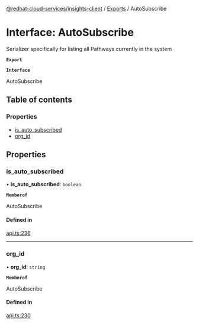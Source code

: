 [@redhat-cloud-services/insights-client](../README.md) / [Exports](../modules.md) / AutoSubscribe

# Interface: AutoSubscribe

Serializer specifically for listing all Pathways currently in the system

**`Export`**

**`Interface`**

AutoSubscribe

## Table of contents

### Properties

- [is\_auto\_subscribed](AutoSubscribe.md#is_auto_subscribed)
- [org\_id](AutoSubscribe.md#org_id)

## Properties

### is\_auto\_subscribed

• **is\_auto\_subscribed**: `boolean`

**`Memberof`**

AutoSubscribe

#### Defined in

[api.ts:236](https://github.com/RedHatInsights/javascript-clients/blob/master/packages/insights/api.ts#L236)

___

### org\_id

• **org\_id**: `string`

**`Memberof`**

AutoSubscribe

#### Defined in

[api.ts:230](https://github.com/RedHatInsights/javascript-clients/blob/master/packages/insights/api.ts#L230)
